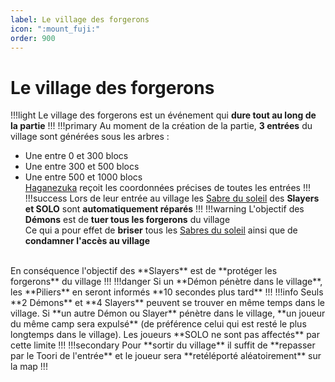 ```yaml
---
label: Le village des forgerons
icon: ":mount_fuji:"
order: 900
---
```


# Le village des forgerons
!!!light
Le village des forgerons est un événement qui **dure tout au long de la partie**
!!!
!!!primary
Au moment de la création de la partie, **3 entrées** du village sont générées sous les arbres :
- Une entre 0 et 300 blocs
- Une entre 300 et 500 blocs
- Une entre 500 et 1000 blocs <br>
[Haganezuka](../roles/slayer/haganezuka) reçoit les coordonnées précises de toutes les entrées 
!!!
!!!success
Lors de leur entrée au village les [Sabre du soleil](/demonslayer-uhc/divers/sabre) des **Slayers et SOLO** sont **automatiquement réparés**
!!!
!!!warning
L'objectif des **Démons** est de **tuer tous les forgerons** du village <br>
Ce qui a pour effet de **briser** tous les [Sabres du soleil](/demonslayer-uhc/divers/sabre) ainsi que de **condamner l'accès au village** <br>
<br>
En conséquence l'objectif des **Slayers** est de **protéger les forgerons** du village
!!!
!!!danger
Si un **Démon pénètre dans le village**, les **Piliers** en seront informés **10 secondes plus tard**
!!!
!!!info
Seuls **2 Démons** et **4 Slayers** peuvent se trouver en même temps dans le village. Si **un autre Démon ou Slayer** pénètre dans le village, **un joueur du même camp sera expulsé** (de préférence celui qui est resté le plus longtemps dans le village). Les joueurs **SOLO ne sont pas affectés** par cette limite
!!!
!!!secondary
Pour **sortir du village** il suffit de **repasser par le Toori de l'entrée** et le joueur sera **retéléporté aléatoirement** sur la map
!!!
